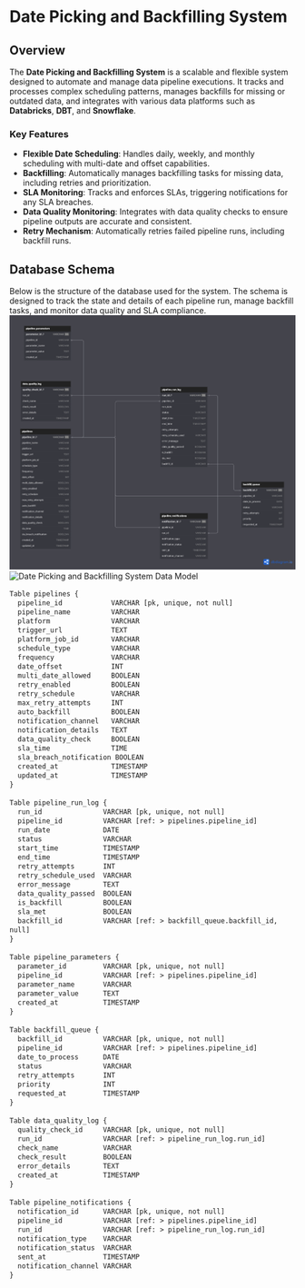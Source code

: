 # Date Picking and Backfilling System

## Overview

The **Date Picking and Backfilling System** is a scalable and flexible system designed to automate and manage data pipeline executions. It tracks and processes complex scheduling patterns, manages backfills for missing or outdated data, and integrates with various data platforms such as **Databricks**, **DBT**, and **Snowflake**.

### Key Features
- **Flexible Date Scheduling**: Handles daily, weekly, and monthly scheduling with multi-date and offset capabilities.
- **Backfilling**: Automatically manages backfilling tasks for missing data, including retries and prioritization.
- **SLA Monitoring**: Tracks and enforces SLAs, triggering notifications for any SLA breaches.
- **Data Quality Monitoring**: Integrates with data quality checks to ensure pipeline outputs are accurate and consistent.
- **Retry Mechanism**: Automatically retries failed pipeline runs, including backfill runs.


## Database Schema

Below is the structure of the database used for the system. The schema is designed to track the state and details of each pipeline run, manage backfill tasks, and monitor data quality and SLA compliance.
![de-backfill-engine.png](img%2Fde-backfill-engine.png)![ Date Picking and Backfilling System Data Model](img/)
```dbml
Table pipelines {
  pipeline_id            VARCHAR [pk, unique, not null]
  pipeline_name          VARCHAR
  platform               VARCHAR
  trigger_url            TEXT
  platform_job_id        VARCHAR
  schedule_type          VARCHAR
  frequency              VARCHAR
  date_offset            INT
  multi_date_allowed     BOOLEAN
  retry_enabled          BOOLEAN
  retry_schedule         VARCHAR
  max_retry_attempts     INT
  auto_backfill          BOOLEAN
  notification_channel   VARCHAR
  notification_details   TEXT
  data_quality_check     BOOLEAN
  sla_time               TIME
  sla_breach_notification BOOLEAN
  created_at             TIMESTAMP
  updated_at             TIMESTAMP
}

Table pipeline_run_log {
  run_id               VARCHAR [pk, unique, not null]
  pipeline_id          VARCHAR [ref: > pipelines.pipeline_id]
  run_date             DATE
  status               VARCHAR
  start_time           TIMESTAMP
  end_time             TIMESTAMP
  retry_attempts       INT
  retry_schedule_used  VARCHAR
  error_message        TEXT
  data_quality_passed  BOOLEAN
  is_backfill          BOOLEAN
  sla_met              BOOLEAN
  backfill_id          VARCHAR [ref: > backfill_queue.backfill_id, null]
}

Table pipeline_parameters {
  parameter_id         VARCHAR [pk, unique, not null]
  pipeline_id          VARCHAR [ref: > pipelines.pipeline_id]
  parameter_name       VARCHAR
  parameter_value      TEXT
  created_at           TIMESTAMP
}

Table backfill_queue {
  backfill_id          VARCHAR [pk, unique, not null]
  pipeline_id          VARCHAR [ref: > pipelines.pipeline_id]
  date_to_process      DATE
  status               VARCHAR
  retry_attempts       INT
  priority             INT
  requested_at         TIMESTAMP
}

Table data_quality_log {
  quality_check_id     VARCHAR [pk, unique, not null]
  run_id               VARCHAR [ref: > pipeline_run_log.run_id]
  check_name           VARCHAR
  check_result         BOOLEAN
  error_details        TEXT
  created_at           TIMESTAMP
}

Table pipeline_notifications {
  notification_id      VARCHAR [pk, unique, not null]
  pipeline_id          VARCHAR [ref: > pipelines.pipeline_id]
  run_id               VARCHAR [ref: > pipeline_run_log.run_id]
  notification_type    VARCHAR
  notification_status  VARCHAR
  sent_at              TIMESTAMP
  notification_channel VARCHAR
}

